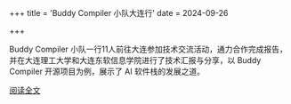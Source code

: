 +++
title = 'Buddy Compiler 小队大连行'
date = 2024-09-26

+++

Buddy Compiler 小队一行11人前往大连参加技术交流活动，通力合作完成报告，并在大连理工大学和大连东软信息学院进行了技术汇报与分享，以 Buddy Compiler 开源项目为例，展示了 AI 软件栈的发展之道。

[阅读全文](https://mp.weixin.qq.com/s/7NQ-PIPH1vkoDBCGrK28qg)